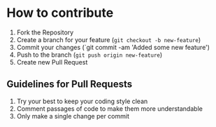 # How to contribute

1. Fork the Repository
2. Create a branch for your feature (`git checkout -b new-feature`)
3. Commit your changes (`git commit -am 'Added some new feature')
4. Push to the branch (`git push origin new-feature`)
5. Create new Pull Request

Guidelines for Pull Requests
---
1. Try your best to keep your coding style clean
2. Comment passages of code to make them more understandable
3. Only make a single change per commit
